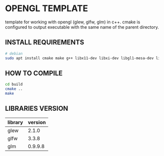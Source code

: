 # OPENGL TEMPLATE
template for working with opengl (glew, glfw, glm) in c++.
cmake is configured to output executable with the same name of the parent directory.

## INSTALL REQUIREMENTS
```bash
# debian
sudo apt install cmake make g++ libx11-dev libxi-dev libgl1-mesa-dev libglu1-mesa-dev libxrandr-dev libxext-dev libxcursor-dev libxinerama-dev libxi-dev
```

## HOW TO COMPILE
```bash
cd build
cmake ..
make
```

## LIBRARIES VERSION
|library|version|
|-------|-------|
|glew   |2.1.0  |
|glfw   |3.3.8  |
|glm    |0.9.9.8|
